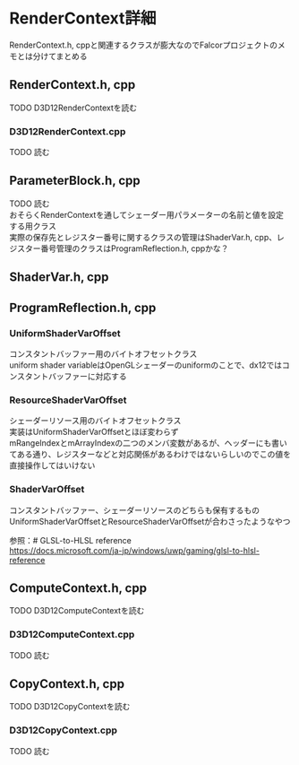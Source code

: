 # RenderContext詳細

RenderContext.h, cppと関連するクラスが膨大なのでFalcorプロジェクトのメモとは分けてまとめる  

## RenderContext.h, cpp
TODO    D3D12RenderContextを読む  


### D3D12RenderContext.cpp
TODO   読む  

## ParameterBlock.h, cpp
TODO   読む  
おそらくRenderContextを通してシェーダー用パラメーターの名前と値を設定する用クラス  
実際の保存先とレジスター番号に関するクラスの管理はShaderVar.h, cpp、レジスター番号管理のクラスはProgramReflection.h, cppかな？  

## ShaderVar.h, cpp
 
## ProgramReflection.h, cpp
### UniformShaderVarOffset
コンスタントバッファー用のバイトオフセットクラス  
 uniform shader variableはOpenGLシェーダーのuniformのことで、dx12ではコンスタントバッファーに対応する  

### ResourceShaderVarOffset
シェーダーリソース用のバイトオフセットクラス  
実装はUniformShaderVarOffsetとほぼ変わらず  
mRangeIndexとmArrayIndexの二つのメンバ変数があるが、ヘッダーにも書いてある通り、レジスターなどと対応関係があるわけではないらしいのでこの値を直接操作してはいけない  

### ShaderVarOffset
コンスタントバッファー、シェーダーリソースのどちらも保有するもの  
UniformShaderVarOffsetとResourceShaderVarOffsetが合わさったようなやつ  
  


 参照：# GLSL-to-HLSL reference  
 https://docs.microsoft.com/ja-jp/windows/uwp/gaming/glsl-to-hlsl-reference

## ComputeContext.h, cpp
TODO    D3D12ComputeContextを読む  


### D3D12ComputeContext.cpp
TODO   読む  



## CopyContext.h, cpp
TODO  D3D12CopyContextを読む  


### D3D12CopyContext.cpp
TODO  読む  

<!--stackedit_data:
eyJoaXN0b3J5IjpbMTIzMjk1MzE3MiwxNTA1NTg1ODU1LC01ND
E1Mzk0MjAsNjA1MjE1NzU5LDkxNjI2NDczMiw5MDc3ODI4Njcs
LTIzNDM0MzgzNiwxNjU0NTIyNjA0XX0=
-->